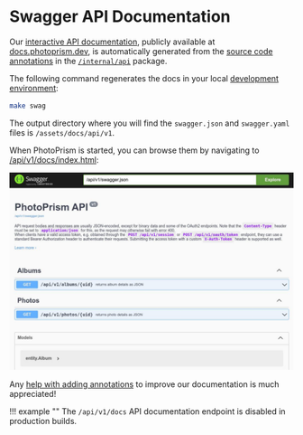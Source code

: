 # Swagger API Documentation

Our [interactive API documentation](https://docs.photoprism.dev/), publicly available at [docs.photoprism.dev](https://docs.photoprism.dev/), is automatically generated from the [source code annotations](https://github.com/swaggo/swag) in the [`/internal/api`](https://github.com/photoprism/photoprism/tree/develop/internal/api) package.

The following command regenerates the docs in your local [development environment](https://docs.photoprism.app/developer-guide/setup/):

```bash
make swag
```

The output directory where you will find the `swagger.json` and `swagger.yaml` files is `/assets/docs/api/v1`.

When PhotoPrism is started, you can browse them by navigating to [/api/v1/docs/index.html](https://app.localssl.dev/api/v1/docs/index.html): 

![swagger-docs](img/swagger.jpg)

Any [help with adding annotations](https://github.com/photoprism/photoprism/issues/2132#issuecomment-2227337416) to improve our documentation is much appreciated!

!!! example ""
    The `/api/v1/docs` API documentation endpoint is disabled in production builds.
